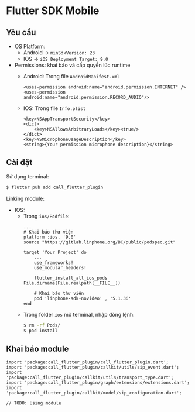 # Flutter SDK Mobile

## Yêu cầu
- OS Platform:
    - Android -> `minSdkVersion: 23`
    - IOS -> `iOS Deployment Target: 9.0`
- Permissions: khai báo và cấp quyền lúc runtime
    - Android: Trong file `AndroidManifest.xml`
        ```
        <uses-permission android:name="android.permission.INTERNET" />
        <uses-permission android:name="android.permission.RECORD_AUDIO"/>
        ```

    - IOS: Trong file `Info.plist`
        ```
        <key>NSAppTransportSecurity</key>
        <dict>
            <key>NSAllowsArbitraryLoads</key><true/>
        </dict>
        <key>NSMicrophoneUsageDescription</key>
        <string>{Your permission microphone description}</string>
        ```

## Cài đặt
Sử dụng terminal:
```bash
$ flutter pub add call_flutter_plugin
```
Linking module:
- IOS:
    - Trong `ios/Podfile`:
        ```
        ...
        # Khai báo thư viện
        platform :ios, '9.0'
        source "https://gitlab.linphone.org/BC/public/podspec.git"

        target 'Your Project' do
            ...
            use_frameworks!
            use_modular_headers!

            flutter_install_all_ios_pods File.dirname(File.realpath(__FILE__))

            # Khai báo thư viện 
            pod 'linphone-sdk-novideo' , '5.1.36'
        end
        ```
    - Trong folder `ios` mở terminal, nhập dòng lệnh:
        ```bash
        $ rm -rf Pods/
        $ pod install
        ```

## Khai báo module
```
import 'package:call_flutter_plugin/call_flutter_plugin.dart';
import 'package:call_flutter_plugin/callkit/utils/sip_event.dart';
import 'package:call_flutter_plugin/callkit/utils/transport_type.dart';
import 'package:call_flutter_plugin/graph/extensions/extensions.dart';
import 'package:call_flutter_plugin/callkit/model/sip_configuration.dart';

// TODO: Using module
```
